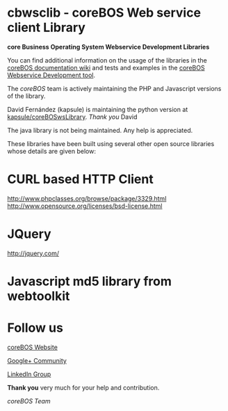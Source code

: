 cbwsclib - coreBOS Web service client Library
=======

**core Business Operating System Webservice Development Libraries**

You can find additional information on the usage of the libraries in the [coreBOS documentation wiki](http://corebos.org/documentation) and tests and examples in the [coreBOS Webservice Development tool](https://github.com/tsolucio/coreBOSwsDevelopment).

The *coreBOS* team is actively maintaining the PHP and Javascript versions of the library.

David Fernández (kapsule) is maintaining the python version at [kapsule/coreBOSwsLibrary](https://github.com/kapsule/coreBOSwsLibrary). *Thank you* David

The java library is not being maintained. Any help is appreciated.

These libraries have been built using several other open source libraries whose details are given below:

CURL based HTTP Client
=====
http://www.phpclasses.org/browse/package/3329.html
http://www.opensource.org/licenses/bsd-license.html

JQuery
=====
http://jquery.com/

Javascript md5 library from webtoolkit
=====


**Follow us**
======

[coreBOS Website](http://corebos.org/)

[Google+ Community](https://plus.google.com/communities/109845486286232591652)

[LinkedIn Group](http://www.linkedin.com/groups/coreBOS-7479130?trk=my_groups-b-grp-v)


**Thank you** very much for your help and contribution.

*coreBOS Team*
